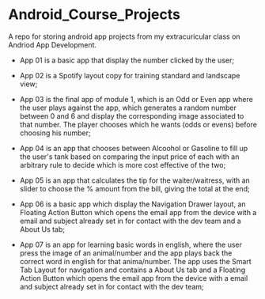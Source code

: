 # Android_Course_Projects
A repo for storing android app projects from my extracuricular class on Andriod App Development.

* App 01 is a basic app that display the number clicked by the user;

* App 02 is a Spotify layout copy for training standard and landscape view;

* App 03 is the final app of module 1, which is an Odd or Even app where the user plays against the app, which generates a random number between 0 and 6 and display the corresponding image associated to that number. The player chooses which he wants (odds or evens) before choosing his number;

* App 04 is an app that chooses between Alcoohol or Gasoline to fill up the user's tank based on comparing the input price of each with an arbitrary rule to decide which is more cost effective of the two;

* App 05 is an app that calculates the tip for the waiter/waitress, with an slider to choose the % amount from the bill, giving the total at the end;

* App 06 is a basic app which display the Navigation Drawer layout, an Floating Action Button which opens the email app from the device with a email and subject already set in for contact with the dev team and a About Us tab;

* App 07 is an app for learning basic words in english, where the user press the image of an animal/number and the app plays back the correct word in english for that anima/number. The app uses the Smart Tab Layout for navigation and contains a About Us tab and a Floating Action Button which opens the email app from the device with a email and subject already set in for contact with the dev team;
